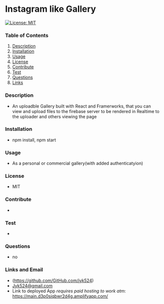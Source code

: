 # Instagram like Gallery

  [![License: MIT](https://img.shields.io/badge/License-MIT-yellow.svg)](https://opensource.org/licenses/MIT)

  ### Table of Contents
  1. [Description](#description)
  2. [Installation](#installation)
  3. [Usage](#usage)
  4. [License](#license)
  5. [Contribute](#contribute)
  6. [Test](#test)
  7. [Questions](#questions)
  8. [Links](#links)
  
  ### Description
  * An uploadble Gallery built with React and Framerworks, that you can view and upload files to the firebase server to be rendered in Realtime to the uploader and others viewing the page
  ### Installation
  * npm install, npm start
  ### Usage
  * As a personal or commercial gallery(with added authenticatyion)
  ### License
  * MIT
  ### Contribute
  * 
  ### Test
  * 
  ### Questions
  * no
  ### Links and Email
  * (https://github.com/GitHub.com/jyk524)
  * Jyk524@gmail.com
  * Link to deployed App *requires paid hosting to work atm*: https://main.d3p0siqbwr2d4g.amplifyapp.com/
